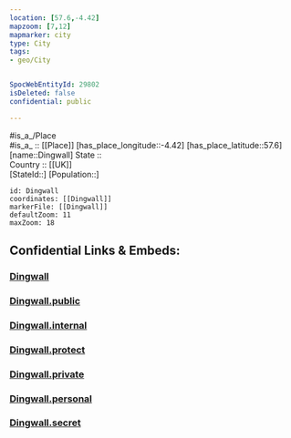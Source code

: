 ```yaml
---
location: [57.6,-4.42] 
mapzoom: [7,12] 
mapmarker: city 
type: City
tags:
- geo/City


SpocWebEntityId: 29802
isDeleted: false
confidential: public

---
```

#is_a_/Place  
#is_a_ :: [[Place]] 
[has_place_longitude::-4.42] 
[has_place_latitude::57.6] 
[name::Dingwall] 
State ::  
Country :: [[UK]]  
[StateId::] 
[Population::] 



```leaflet
id: Dingwall
coordinates: [[Dingwall]] 
markerFile: [[Dingwall]] 
defaultZoom: 11 
maxZoom: 18
```


## Confidential Links & Embeds: 

### [Dingwall](/_Standards/Earth/Continent/Europe/Europe~North/UK/Scotland/counties~Scotland/Highland/cities~Highland/Dingwall.md) 

### [Dingwall.public](/_public/Earth/Continent/Europe/Europe~North/UK/Scotland/counties~Scotland/Highland/cities~Highland/Dingwall.public.md) 

### [Dingwall.internal](/_internal/Earth/Continent/Europe/Europe~North/UK/Scotland/counties~Scotland/Highland/cities~Highland/Dingwall.internal.md) 

### [Dingwall.protect](/_protect/Earth/Continent/Europe/Europe~North/UK/Scotland/counties~Scotland/Highland/cities~Highland/Dingwall.protect.md) 

### [Dingwall.private](/_private/Earth/Continent/Europe/Europe~North/UK/Scotland/counties~Scotland/Highland/cities~Highland/Dingwall.private.md) 

### [Dingwall.personal](/_personal/Earth/Continent/Europe/Europe~North/UK/Scotland/counties~Scotland/Highland/cities~Highland/Dingwall.personal.md) 

### [Dingwall.secret](/_secret/Earth/Continent/Europe/Europe~North/UK/Scotland/counties~Scotland/Highland/cities~Highland/Dingwall.secret.md)

